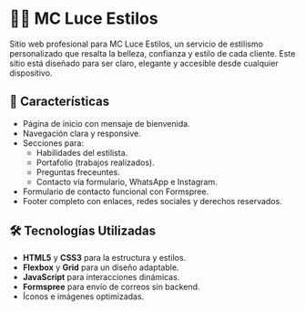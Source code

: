 # 💇‍♀️ MC Luce Estilos

Sitio web profesional para MC Luce Estilos, un servicio de estilismo personalizado que resalta la belleza, confianza y estilo de cada cliente. Este sitio está diseñado para ser claro, elegante y accesible desde cualquier dispositivo.

## 🌟 Características

- Página de inicio con mensaje de bienvenida.
- Navegación clara y responsive.
- Secciones para:
  - Habilidades del estilista.
  - Portafolio (trabajos realizados).
  - Preguntas freceuntes.
  - Contacto vía formulario, WhatsApp e Instagram.
- Formulario de contacto funcional con Formspree.
- Footer completo con enlaces, redes sociales y derechos reservados.

## 🛠️ Tecnologías Utilizadas

- **HTML5** y **CSS3** para la estructura y estilos.
- **Flexbox** y **Grid** para un diseño adaptable.
- **JavaScript** para interacciones dinámicas.
- **Formspree** para envío de correos sin backend.
- Íconos e imágenes optimizadas.



